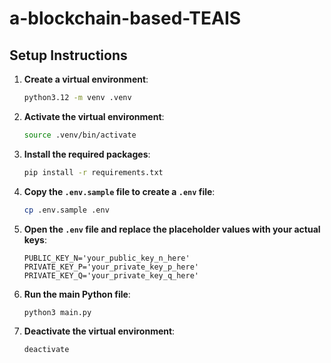 # a-blockchain-based-TEAIS

## Setup Instructions

1. **Create a virtual environment**:
    ```sh
    python3.12 -m venv .venv
    ```

2. **Activate the virtual environment**:
    ```sh
    source .venv/bin/activate
    ```

3. **Install the required packages**:
    ```sh
    pip install -r requirements.txt
    ```

4. **Copy the `.env.sample` file to create a `.env` file**:
    ```sh
    cp .env.sample .env
    ```

5. **Open the `.env` file and replace the placeholder values with your actual keys**:
    ```properties
    PUBLIC_KEY_N='your_public_key_n_here'
    PRIVATE_KEY_P='your_private_key_p_here'
    PRIVATE_KEY_Q='your_private_key_q_here'
    ```

6. **Run the main Python file**:
    ```sh
    python3 main.py
    ```

7. **Deactivate the virtual environment**:
    ```sh
    deactivate
    ```